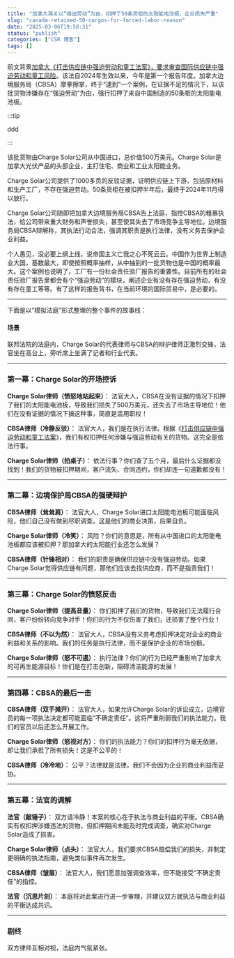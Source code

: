 ```yaml
---
title: "加拿大海关以“强迫劳动”为由，扣押了50条货柜的太阳能电池板，企业损失严重"
slug: "canada-retained-50-cargos-for-forced-labor-reason"
date: "2025-03-06T19:58:31"
status: "publish"
categories: ["CSR 博客"]
tags: []
---
```


前文背景[加拿大《打击供应链中强迫劳动和童工法案》，要求审查国际供应链中强迫劳动和童工风险](https://mp.weixin.qq.com/s?__biz=Mzg2Mzk3OTQ5OQ==&mid=2247484809&idx=1&sn=b8e103b93368f728c729d235b341962a&scene=21#wechat_redirect)。该法自2024年生效以来，今年是第一个报告年度。加拿大边境服务局（CBSA）摩拳擦掌，终于“逮到”一个案例，在证据不足的情况下，以该批货物涉嫌存在“强迫劳动”为由，强行扣押了来自中国制造的50条柜的太阳能电池板。

:::tip

ddd

:::

该批货物由Charge Solar公司从中国进口，总价值500万美元。Charge Solar是加拿大光伏产品的头部企业，主打住宅、商业和工业太阳能业务。

Charge Solar公司提供了1000多页的反驳证据，证明供应链上下游，包括原材料和生产工厂，不存在强迫劳动。50条货柜在被扣押半年后，最终于2024年11月得以放行。

Charge Solar公司随即把加拿大边境服务局CBSA告上法庭，指控CBSA的粗暴执法，给公司带来重大财务和声誉损失，甚至使其失去了市场竞争主导地位。边境服务局CBSA辩解称，其执法行动合法，强调其职责是执行法律，没有义务去保护企业利益。

个人愚见，没必要上纲上线，说帝国主义亡我之心不死云云。中国作为世界上制造业大国，基数最大，即使按照概率抽样，从中抽到的一批货物也是中国的概率最大。这个案例也说明了，工厂有一份社会责任验厂报告的重要性。目前所有的社会责任验厂报告里都会有个“强迫劳动”的模块，阐述企业有没有存在强迫劳动，有没有存在童工等等。有了这样的报告背书，在当前环境的国际贸易中，是必要的。

* * *

下面是以“模拟法庭”形式整理的整个事件的故事线：

#### **场景**

联邦法院的法庭内，Charge Solar的代表律师与CBSA的辩护律师正激烈交锋，法官坐在高台上，旁听席上坐满了记者和行业代表。

* * *

### **第一幕：Charge Solar的开场控诉**

**Charge Solar律师（愤怒地站起来）**： 法官大人，CBSA在没有证据的情况下扣押了我们的太阳能电池板，导致我们损失了500万美元，还失去了市场主导地位！他们在没有证据的情况下搞这种事，简直是滥用职权！

**CBSA律师（冷静反驳）**： 法官大人，我们是在执行法律。根据《[打击供应链中强迫劳动和童工法案](https://mp.weixin.qq.com/s?__biz=Mzg2Mzk3OTQ5OQ==&mid=2247484809&idx=1&sn=b8e103b93368f728c729d235b341962a&scene=21#wechat_redirect)》，我们有权扣押任何涉嫌与强迫劳动有关的货物。这完全是依法行事。

**Charge Solar律师（拍桌子）**： 依法行事？你们查了五个月，最后什么证据都没找到！我们的货物被扣押期间，客户流失、合同违约，你们却连一句道歉都没有！

* * *

### **第二幕：边境保护局CBSA的强硬辩护**

**CBSA律师（耸耸肩）**： 法官大人，Charge Solar进口太阳能电池板可能面临风险，他们自己没有做到尽职调查。这是他们的商业决策，后果自负。

**Charge Solar律师（冷笑）**： 风险？你们的意思是，所有从中国进口的太阳能电池板都应该被扣押？那加拿大的太阳能行业还怎么发展？

**CBSA律师（针锋相对）**： 我们的职责是确保供应链中没有强迫劳动。如果Charge Solar觉得供应链有问题，那他们应该去找供应商，而不是指责我们！

* * *

### **第三幕：Charge Solar的愤怒反击**

**Charge Solar律师（提高音量）**： 你们扣押了我们的货物，导致我们无法履行合同，客户纷纷转向竞争对手！你们的行为不仅伤害了我们，还损害了整个行业！

**CBSA律师（不以为然）**： 法官大人，CBSA没有义务考虑扣押决定对企业的商业利益和关系的影响。我们的任务是执行法律，而不是保护企业的市场份额。

**Charge Solar律师（怒不可遏）**： 执行法律？你们的行为已经严重影响了加拿大的可再生能源目标！你们是在打击创新，阻碍清洁能源的发展！

* * *

### **第四幕：CBSA的最后一击**

**CBSA律师（双手摊开）**： 法官大人，如果允许Charge Solar的诉讼成立，边境官员的每一项执法决定都可能面临“不确定责任”。这将严重削弱我们的执法能力。我们的官员以后还怎么开展工作。

**Charge Solar律师（怒视对方）**： 你们的执法能力？你们的扣押行为毫无依据，却让我们承担了所有损失！这是不公平的！

**CBSA律师（冷冷地）**： 公平？法律就是法律。我们不会因为企业的商业利益而妥协。

* * *

### **第五幕：法官的调解**

**法官（敲锤子）**： 双方请冷静！本案的核心在于执法与商业利益的平衡。CBSA确实有权扣押涉嫌违法的货物，但扣押期间未能及时完成调查，确实对Charge Solar造成了损害。

**Charge Solar律师（点头）**： 法官大人，我们要求CBSA赔偿我们的损失，并制定更明确的执法指南，避免类似事件再次发生。

**CBSA律师（皱眉）**： 法官大人，我们愿意加强调查效率，但不能接受“不确定责任”的指控。

**法官（沉思片刻）**： 本庭将对此案进行进一步审理，并建议双方就执法与商业利益的平衡达成共识。

* * *

### **剧终**

双方律师互相对视，法庭内气氛紧张。